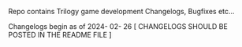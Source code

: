 Repo contains Trilogy game development Changelogs, Bugfixes etc...

Changelogs begin as of 2024- 02- 26  [ CHANGELOGS SHOULD BE POSTED IN THE README FILE ]
